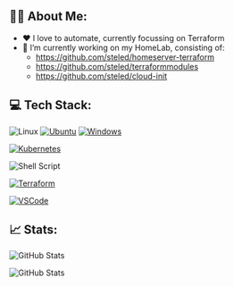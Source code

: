 ## 🧑‍💻 About Me:

- ❤️ I love to automate, currently focussing on Terraform
- 🔭 I’m currently working on my HomeLab, consisting of:
  - https://github.com/steled/homeserver-terraform
  - https://github.com/steled/terraformmodules
  - https://github.com/steled/cloud-init

## 💻 Tech Stack:

![Linux](https://img.shields.io/badge/Linux-FCC624?style=for-the-badge&logo=linux&logoColor=black)
[![Ubuntu](https://img.shields.io/badge/Ubuntu-E95420?style=for-the-badge&logo=ubuntu&logoColor=white)](https://ubuntu.com/)
[![Windows](https://img.shields.io/badge/Windows-0078D6?style=for-the-badge&logo=windows&logoColor=white)](https://www.microsoft.com/)

[![Kubernetes](https://img.shields.io/badge/Kubernetes-%233366cc?style=for-the-badge&logo=kubernetes&logoColor=white&labelColor=%233366cc)](https://kubernetes.io/)

![Shell Script](https://img.shields.io/badge/Shell_Script-121011?style=for-the-badge&logo=gnu-bash&logoColor=white)

[![Terraform](https://img.shields.io/badge/terraform-7B42BC?logo=terraform&logoColor=white&style=for-the-badge)](https://www.terraform.io/)

[![VSCode](https://img.shields.io/badge/Visual_Studio_Code-0078D4?style=for-the-badge&logo=visual%20studio%20code&logoColor=white)](https://code.visualstudio.com/)

## 📈 Stats:

![GitHub Stats](https://github-readme-stats.vercel.app/api?username=steled&count_private=false&theme=tokyonight&show_icons=true)

![GitHub Stats](https://github-readme-stats.vercel.app/api/top-langs/?username=steled&count_private=false&theme=tokyonight&show_icons=true)

<!--
**steled/steled** is a ✨ _special_ ✨ repository because its `README.md` (this file) appears on your GitHub profile.

Here are some ideas to get you started:

- 🔭 I’m currently working on ...
- 🌱 I’m currently learning ...
- 👯 I’m looking to collaborate on ...
- 🤔 I’m looking for help with ...
- 💬 Ask me about ...
- 📫 How to reach me: ...
- 😄 Pronouns: ...
- ⚡ Fun fact: ...
-->
